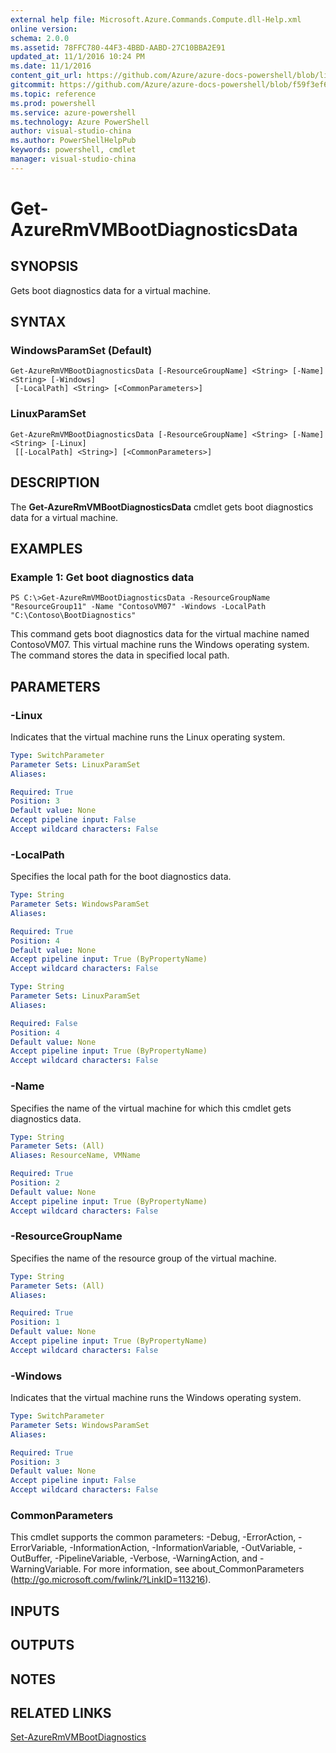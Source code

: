 ```yaml
---
external help file: Microsoft.Azure.Commands.Compute.dll-Help.xml
online version: 
schema: 2.0.0
ms.assetid: 78FFC780-44F3-4BBD-AABD-27C10BBA2E91
updated_at: 11/1/2016 10:24 PM
ms.date: 11/1/2016
content_git_url: https://github.com/Azure/azure-docs-powershell/blob/live/azureps-cmdlets-docs/ResourceManager/AzureRM.Compute/v2.1.0/Get-AzureRmVMBootDiagnosticsData.md
gitcommit: https://github.com/Azure/azure-docs-powershell/blob/f59f3ef60bc592383812213e69fd77ba950759ed/azureps-cmdlets-docs/ResourceManager/AzureRM.Compute/v2.1.0/Get-AzureRmVMBootDiagnosticsData.md
ms.topic: reference
ms.prod: powershell
ms.service: azure-powershell
ms.technology: Azure PowerShell
author: visual-studio-china
ms.author: PowerShellHelpPub
keywords: powershell, cmdlet
manager: visual-studio-china
---
```


# Get-AzureRmVMBootDiagnosticsData

## SYNOPSIS
Gets boot diagnostics data for a virtual machine.

## SYNTAX

### WindowsParamSet (Default)
```
Get-AzureRmVMBootDiagnosticsData [-ResourceGroupName] <String> [-Name] <String> [-Windows]
 [-LocalPath] <String> [<CommonParameters>]
```

### LinuxParamSet
```
Get-AzureRmVMBootDiagnosticsData [-ResourceGroupName] <String> [-Name] <String> [-Linux]
 [[-LocalPath] <String>] [<CommonParameters>]
```

## DESCRIPTION
The **Get-AzureRmVMBootDiagnosticsData** cmdlet gets boot diagnostics data for a virtual machine.

## EXAMPLES

### Example 1: Get boot diagnostics data
```
PS C:\>Get-AzureRmVMBootDiagnosticsData -ResourceGroupName "ResourceGroup11" -Name "ContosoVM07" -Windows -LocalPath "C:\Contoso\BootDiagnostics"
```

This command gets boot diagnostics data for the virtual machine named ContosoVM07.
This virtual machine runs the Windows operating system.
The command stores the data in specified local path.

## PARAMETERS

### -Linux
Indicates that the virtual machine runs the Linux operating system.

```yaml
Type: SwitchParameter
Parameter Sets: LinuxParamSet
Aliases: 

Required: True
Position: 3
Default value: None
Accept pipeline input: False
Accept wildcard characters: False
```

### -LocalPath
Specifies the local path for the boot diagnostics data.

```yaml
Type: String
Parameter Sets: WindowsParamSet
Aliases: 

Required: True
Position: 4
Default value: None
Accept pipeline input: True (ByPropertyName)
Accept wildcard characters: False
```

```yaml
Type: String
Parameter Sets: LinuxParamSet
Aliases: 

Required: False
Position: 4
Default value: None
Accept pipeline input: True (ByPropertyName)
Accept wildcard characters: False
```

### -Name
Specifies the name of the virtual machine for which this cmdlet gets diagnostics data.

```yaml
Type: String
Parameter Sets: (All)
Aliases: ResourceName, VMName

Required: True
Position: 2
Default value: None
Accept pipeline input: True (ByPropertyName)
Accept wildcard characters: False
```

### -ResourceGroupName
Specifies the name of the resource group of the virtual machine.

```yaml
Type: String
Parameter Sets: (All)
Aliases: 

Required: True
Position: 1
Default value: None
Accept pipeline input: True (ByPropertyName)
Accept wildcard characters: False
```

### -Windows
Indicates that the virtual machine runs the Windows operating system.

```yaml
Type: SwitchParameter
Parameter Sets: WindowsParamSet
Aliases: 

Required: True
Position: 3
Default value: None
Accept pipeline input: False
Accept wildcard characters: False
```

### CommonParameters
This cmdlet supports the common parameters: -Debug, -ErrorAction, -ErrorVariable, -InformationAction, -InformationVariable, -OutVariable, -OutBuffer, -PipelineVariable, -Verbose, -WarningAction, and -WarningVariable. For more information, see about_CommonParameters (http://go.microsoft.com/fwlink/?LinkID=113216).

## INPUTS

## OUTPUTS

## NOTES

## RELATED LINKS

[Set-AzureRmVMBootDiagnostics](xref:ResourceManager/AzureRM.Compute/v2.1.0/Set-AzureRmVMBootDiagnostics.md)


